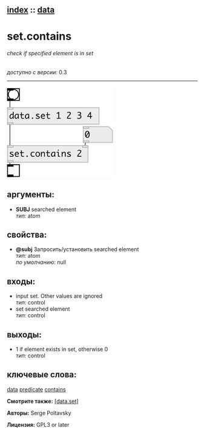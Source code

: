 [index](index.html) :: [data](category_data.html)
---

# set.contains

###### check if specified element is in set

*доступно с версии:* 0.3

---




[![example](../examples/img/set.contains.jpg)](../examples/pd/set.contains.pd)



## аргументы:

* **SUBJ**
searched element<br>
_тип:_ atom<br>





## свойства:

* **@subj** 
Запросить/установить searched element<br>
_тип:_ atom<br>
_по умолчанию:_ null<br>



## входы:

* input set. Other values are ignored<br>
_тип:_ control
* set searched element<br>
_тип:_ control



## выходы:

* 1 if element exists in set, otherwise 0<br>
_тип:_ control



## ключевые слова:

[data](keywords/data.html)
[predicate](keywords/predicate.html)
[contains](keywords/contains.html)



**Смотрите также:**
[\[data.set\]](data.set.html)




**Авторы:** Serge Poltavsky




**Лицензия:** GPL3 or later





